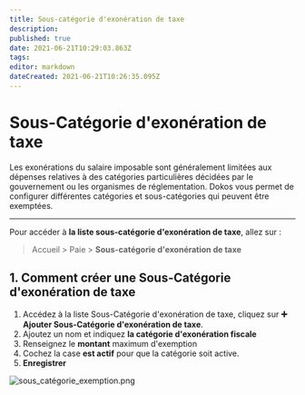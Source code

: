 ```yaml
---
title: Sous-catégorie d'exonération de taxe
description: 
published: true
date: 2021-06-21T10:29:03.863Z
tags: 
editor: markdown
dateCreated: 2021-06-21T10:26:35.095Z
---
```


# Sous-Catégorie d'exonération de taxe

Les exonérations du salaire imposable sont généralement limitées aux dépenses relatives à des catégories particulières décidées par le gouvernement ou les organismes de réglementation. Dokos vous permet de configurer différentes catégories et sous-catégories qui peuvent être exemptées. 

---

Pour accéder à **la liste sous-catégorie d'exonération de taxe**, allez sur :

> Accueil > Paie > **Sous-catégorie d'exonération de taxe**

## 1. Comment créer une Sous-Catégorie d'exonération de taxe

1. Accédez à la liste Sous-Catégorie d'exonération de taxe, cliquez sur **:heavy_plus_sign: Ajouter  Sous-Catégorie d'exonération de taxe**.
2. Ajoutez un nom et indiquez **la catégorie d'exonération fiscale**
3. Renseignez le **montant** maximum d'exemption
3. Cochez la case **est actif** pour que la catégorie soit active.
4. **Enregistrer**

![sous_catégorie_exemption.png](/content/payroll/employee-tax-exemption-declaration/sous_catégorie_exemption.png)